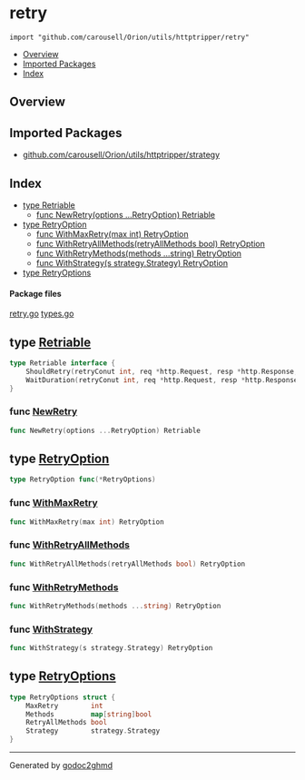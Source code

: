 # retry
`import "github.com/carousell/Orion/utils/httptripper/retry"`

* [Overview](#pkg-overview)
* [Imported Packages](#pkg-imports)
* [Index](#pkg-index)

## <a name="pkg-overview">Overview</a>

## <a name="pkg-imports">Imported Packages</a>

- [github.com/carousell/Orion/utils/httptripper/strategy](./../strategy)

## <a name="pkg-index">Index</a>
* [type Retriable](#Retriable)
  * [func NewRetry(options ...RetryOption) Retriable](#NewRetry)
* [type RetryOption](#RetryOption)
  * [func WithMaxRetry(max int) RetryOption](#WithMaxRetry)
  * [func WithRetryAllMethods(retryAllMethods bool) RetryOption](#WithRetryAllMethods)
  * [func WithRetryMethods(methods ...string) RetryOption](#WithRetryMethods)
  * [func WithStrategy(s strategy.Strategy) RetryOption](#WithStrategy)
* [type RetryOptions](#RetryOptions)

#### <a name="pkg-files">Package files</a>
[retry.go](./retry.go) [types.go](./types.go) 

## <a name="Retriable">type</a> [Retriable](./types.go#L10-L13)
``` go
type Retriable interface {
    ShouldRetry(retryConut int, req *http.Request, resp *http.Response, err error) bool
    WaitDuration(retryConut int, req *http.Request, resp *http.Response, err error) time.Duration
}
```

### <a name="NewRetry">func</a> [NewRetry](./retry.go#L49)
``` go
func NewRetry(options ...RetryOption) Retriable
```

## <a name="RetryOption">type</a> [RetryOption](./types.go#L22)
``` go
type RetryOption func(*RetryOptions)
```

### <a name="WithMaxRetry">func</a> [WithMaxRetry](./retry.go#L64)
``` go
func WithMaxRetry(max int) RetryOption
```

### <a name="WithRetryAllMethods">func</a> [WithRetryAllMethods](./retry.go#L81)
``` go
func WithRetryAllMethods(retryAllMethods bool) RetryOption
```

### <a name="WithRetryMethods">func</a> [WithRetryMethods](./retry.go#L70)
``` go
func WithRetryMethods(methods ...string) RetryOption
```

### <a name="WithStrategy">func</a> [WithStrategy](./retry.go#L87)
``` go
func WithStrategy(s strategy.Strategy) RetryOption
```

## <a name="RetryOptions">type</a> [RetryOptions](./types.go#L15-L20)
``` go
type RetryOptions struct {
    MaxRetry        int
    Methods         map[string]bool
    RetryAllMethods bool
    Strategy        strategy.Strategy
}
```

- - -
Generated by [godoc2ghmd](https://github.com/GandalfUK/godoc2ghmd)